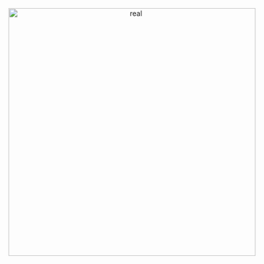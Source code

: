 <div align="center">
  <img src="https://media.discordapp.net/attachments/1352961638218727485/1361314947010789497/489744765_1147036524101755_3834178974875813070_n.png?ex=67fe4ed7&is=67fcfd57&hm=c028e338b6ad5bccdce4bedd46e31c76b2bc6b6b32e51e902f4766c437aa8f7b&=&format=webp&quality=lossless&width=570&height=320" alt="real" width="500"/>
</div>
